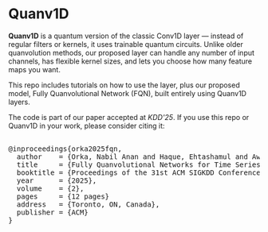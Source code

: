 # Quanv1D

**Quanv1D** is a quantum version of the classic Conv1D layer — instead of regular filters or kernels, it uses trainable quantum circuits. Unlike older quanvolution methods, our proposed layer can handle any number of input channels, has flexible kernel sizes, and lets you choose how many feature maps you want.

This repo includes tutorials on how to use the layer, plus our proposed model, Fully Quanvolutional Network (FQN), built entirely using Quanv1D layers.

The code is part of our paper accepted at *KDD'25*. If you use this repo or Quanv1D in your work, please consider citing it:

<pre lang="markdown"> 
@inproceedings{orka2025fqn,
  author    = {Orka, Nabil Anan and Haque, Ehtashamul and Awal, Md. Abdul and Moni, Mohammad Ali},
  title     = {Fully Quanvolutional Networks for Time Series Classification},
  booktitle = {Proceedings of the 31st ACM SIGKDD Conference on Knowledge Discovery and Data Mining (KDD '25)},
  year      = {2025},
  volume    = {2},
  pages     = {12 pages}
  address   = {Toronto, ON, Canada},
  publisher = {ACM}
}
</pre>
